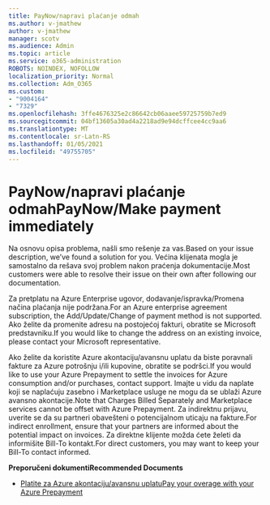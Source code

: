 ```yaml
---
title: PayNow/napravi plaćanje odmah
ms.author: v-jmathew
author: v-jmathew
manager: scotv
ms.audience: Admin
ms.topic: article
ms.service: o365-administration
ROBOTS: NOINDEX, NOFOLLOW
localization_priority: Normal
ms.collection: Adm_O365
ms.custom:
- "9004164"
- "7329"
ms.openlocfilehash: 3ffe4676325e2c86642cb06aaee59725759b7ed9
ms.sourcegitcommit: 04bf13605a30ad4a2218ad9e94dcffcee4cc9aa6
ms.translationtype: MT
ms.contentlocale: sr-Latn-RS
ms.lasthandoff: 01/05/2021
ms.locfileid: "49755705"
---
```

# <a name="paynowmake-payment-immediately"></a><span data-ttu-id="d94c4-102">PayNow/napravi plaćanje odmah</span><span class="sxs-lookup"><span data-stu-id="d94c4-102">PayNow/Make payment immediately</span></span>

<span data-ttu-id="d94c4-103">Na osnovu opisa problema, našli smo rešenje za vas.</span><span class="sxs-lookup"><span data-stu-id="d94c4-103">Based on your issue description, we’ve found a solution for you.</span></span> <span data-ttu-id="d94c4-104">Većina klijenata mogla je samostalno da rešava svoj problem nakon praćenja dokumentacije.</span><span class="sxs-lookup"><span data-stu-id="d94c4-104">Most customers were able to resolve their issue on their own after following our documentation.</span></span>

<span data-ttu-id="d94c4-105">Za pretplatu na Azure Enterprise ugovor, dodavanje/ispravka/Promena načina plaćanja nije podržana.</span><span class="sxs-lookup"><span data-stu-id="d94c4-105">For an Azure enterprise agreement subscription, the Add/Update/Change of payment method is not supported.</span></span> <span data-ttu-id="d94c4-106">Ako želite da promenite adresu na postojećoj fakturi, obratite se Microsoft predstavniku.</span><span class="sxs-lookup"><span data-stu-id="d94c4-106">If you would like to change the address on an existing invoice, please contact your Microsoft representative.</span></span>

<span data-ttu-id="d94c4-107">Ako želite da koristite Azure akontaciju/avansnu uplatu da biste poravnali fakture za Azure potrošnju i/ili kupovine, obratite se podršci.</span><span class="sxs-lookup"><span data-stu-id="d94c4-107">If you would like to use your Azure Prepayment to settle the invoices for Azure consumption and/or purchases, contact support.</span></span> <span data-ttu-id="d94c4-108">Imajte u vidu da naplate koji se naplaćuju zasebno i Marketplace usluge ne mogu da se ublaži Azure avansno akontacije.</span><span class="sxs-lookup"><span data-stu-id="d94c4-108">Note that Charges Billed Separately and Marketplace services cannot be offset with Azure Prepayment.</span></span> <span data-ttu-id="d94c4-109">Za indirektnu prijavu, uverite se da su partneri obavešteni o potencijalnom uticaju na fakture.</span><span class="sxs-lookup"><span data-stu-id="d94c4-109">For indirect enrollment, ensure that your partners are informed about the potential impact on invoices.</span></span> <span data-ttu-id="d94c4-110">Za direktne klijente možda ćete želeti da informišite Bill-To kontakt.</span><span class="sxs-lookup"><span data-stu-id="d94c4-110">For direct customers, you may want to keep your Bill-To contact informed.</span></span>

<span data-ttu-id="d94c4-111">**Preporučeni dokumenti**</span><span class="sxs-lookup"><span data-stu-id="d94c4-111">**Recommended Documents**</span></span>

- [<span data-ttu-id="d94c4-112">Platite za Azure akontaciju/avansnu uplatu</span><span class="sxs-lookup"><span data-stu-id="d94c4-112">Pay your overage with your Azure Prepayment</span></span>](https://docs.microsoft.com/azure/cost-management-billing/manage/ea-portal-enrollment-invoices#pay-your-overage-with-your-azure-prepayment)
